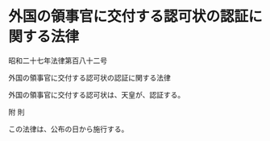 # 外国の領事官に交付する認可状の認証に関する法律

昭和二十七年法律第百八十二号

外国の領事官に交付する認可状の認証に関する法律

外国の領事官に交付する認可状は、天皇が、認証する。

附 則

この法律は、公布の日から施行する。
